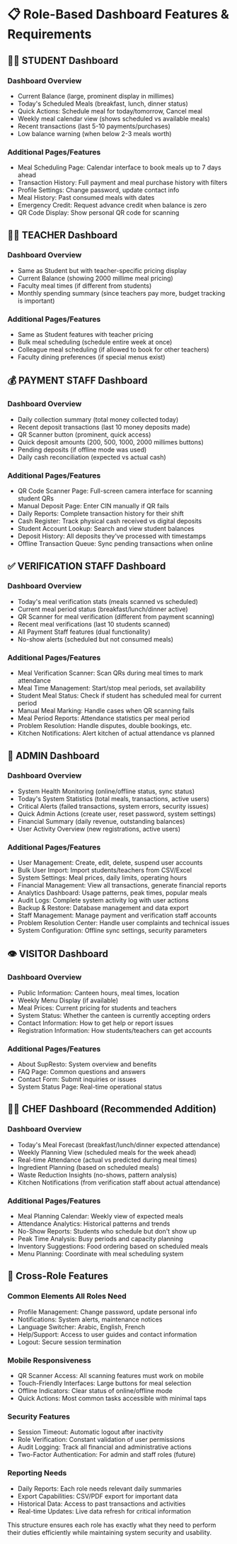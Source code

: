 # 📋 Role-Based Dashboard Features & Requirements

## 👨‍🎓 STUDENT Dashboard
### Dashboard Overview
- Current Balance (large, prominent display in millimes)
- Today's Scheduled Meals (breakfast, lunch, dinner status)
- Quick Actions: Schedule meal for today/tomorrow, Cancel meal
- Weekly meal calendar view (shows scheduled vs available meals)
- Recent transactions (last 5-10 payments/purchases)
- Low balance warning (when below 2-3 meals worth)

### Additional Pages/Features
- Meal Scheduling Page: Calendar interface to book meals up to 7 days ahead
- Transaction History: Full payment and meal purchase history with filters
- Profile Settings: Change password, update contact info
- Meal History: Past consumed meals with dates
- Emergency Credit: Request advance credit when balance is zero
- QR Code Display: Show personal QR code for scanning

## 👨‍🏫 TEACHER Dashboard
### Dashboard Overview
- Same as Student but with teacher-specific pricing display
- Current Balance (showing 2000 millime meal pricing)
- Faculty meal times (if different from students)
- Monthly spending summary (since teachers pay more, budget tracking is important)

### Additional Pages/Features
- Same as Student features with teacher pricing
- Bulk meal scheduling (schedule entire week at once)
- Colleague meal scheduling (if allowed to book for other teachers)
- Faculty dining preferences (if special menus exist)

## 💰 PAYMENT STAFF Dashboard
### Dashboard Overview
- Daily collection summary (total money collected today)
- Recent deposit transactions (last 10 money deposits made)
- QR Scanner button (prominent, quick access)
- Quick deposit amounts (200, 500, 1000, 2000 millimes buttons)
- Pending deposits (if offline mode was used)
- Daily cash reconciliation (expected vs actual cash)

### Additional Pages/Features
- QR Code Scanner Page: Full-screen camera interface for scanning student QRs
- Manual Deposit Page: Enter CIN manually if QR fails
- Daily Reports: Complete transaction history for their shift
- Cash Register: Track physical cash received vs digital deposits
- Student Account Lookup: Search and view student balances
- Deposit History: All deposits they've processed with timestamps
- Offline Transaction Queue: Sync pending transactions when online

## ✅ VERIFICATION STAFF Dashboard
### Dashboard Overview
- Today's meal verification stats (meals scanned vs scheduled)
- Current meal period status (breakfast/lunch/dinner active)
- QR Scanner for meal verification (different from payment scanning)
- Recent meal verifications (last 10 students scanned)
- All Payment Staff features (dual functionality)
- No-show alerts (scheduled but not consumed meals)

### Additional Pages/Features
- Meal Verification Scanner: Scan QRs during meal times to mark attendance
- Meal Time Management: Start/stop meal periods, set availability
- Student Meal Status: Check if student has scheduled meal for current period
- Manual Meal Marking: Handle cases when QR scanning fails
- Meal Period Reports: Attendance statistics per meal period
- Problem Resolution: Handle disputes, double bookings, etc.
- Kitchen Notifications: Alert kitchen of actual attendance vs planned

## 🔧 ADMIN Dashboard
### Dashboard Overview
- System Health Monitoring (online/offline status, sync status)
- Today's System Statistics (total meals, transactions, active users)
- Critical Alerts (failed transactions, system errors, security issues)
- Quick Admin Actions (create user, reset password, system settings)
- Financial Summary (daily revenue, outstanding balances)
- User Activity Overview (new registrations, active users)

### Additional Pages/Features
- User Management: Create, edit, delete, suspend user accounts
- Bulk User Import: Import students/teachers from CSV/Excel
- System Settings: Meal prices, daily limits, operating hours
- Financial Management: View all transactions, generate financial reports
- Analytics Dashboard: Usage patterns, peak times, popular meals
- Audit Logs: Complete system activity log with user actions
- Backup & Restore: Database management and data export
- Staff Management: Manage payment and verification staff accounts
- Problem Resolution Center: Handle user complaints and technical issues
- System Configuration: Offline sync settings, security parameters

## 👁️ VISITOR Dashboard
### Dashboard Overview
- Public Information: Canteen hours, meal times, location
- Weekly Menu Display (if available)
- Meal Prices: Current pricing for students and teachers
- System Status: Whether the canteen is currently accepting orders
- Contact Information: How to get help or report issues
- Registration Information: How students/teachers can get accounts

### Additional Pages/Features
- About SupResto: System overview and benefits
- FAQ Page: Common questions and answers
- Contact Form: Submit inquiries or issues
- System Status Page: Real-time operational status

## 👨‍🍳 CHEF Dashboard (Recommended Addition)
### Dashboard Overview
- Today's Meal Forecast (breakfast/lunch/dinner expected attendance)
- Weekly Planning View (scheduled meals for the week ahead)
- Real-time Attendance (actual vs predicted during meal times)
- Ingredient Planning (based on scheduled meals)
- Waste Reduction Insights (no-shows, pattern analysis)
- Kitchen Notifications (from verification staff about actual attendance)

### Additional Pages/Features
- Meal Planning Calendar: Weekly view of expected meals
- Attendance Analytics: Historical patterns and trends
- No-Show Reports: Students who schedule but don't show up
- Peak Time Analysis: Busy periods and capacity planning
- Inventory Suggestions: Food ordering based on scheduled meals
- Menu Planning: Coordinate with meal scheduling system

## 🔗 Cross-Role Features
### Common Elements All Roles Need
- Profile Management: Change password, update personal info
- Notifications: System alerts, maintenance notices
- Language Switcher: Arabic, English, French
- Help/Support: Access to user guides and contact information
- Logout: Secure session termination

### Mobile Responsiveness
- QR Scanner Access: All scanning features must work on mobile
- Touch-Friendly Interfaces: Large buttons for meal selection
- Offline Indicators: Clear status of online/offline mode
- Quick Actions: Most common tasks accessible with minimal taps

### Security Features
- Session Timeout: Automatic logout after inactivity
- Role Verification: Constant validation of user permissions
- Audit Logging: Track all financial and administrative actions
- Two-Factor Authentication: For admin and staff roles (future)

### Reporting Needs
- Daily Reports: Each role needs relevant daily summaries
- Export Capabilities: CSV/PDF export for important data
- Historical Data: Access to past transactions and activities
- Real-time Updates: Live data refresh for critical information

This structure ensures each role has exactly what they need to perform their duties efficiently while maintaining system security and usability.